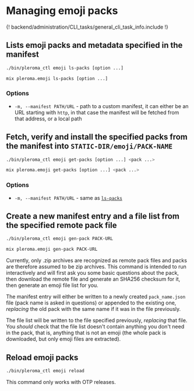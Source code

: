 # Managing emoji packs

{! backend/administration/CLI_tasks/general_cli_task_info.include !}

## Lists emoji packs and metadata specified in the manifest

```sh tab="OTP"
./bin/pleroma_ctl emoji ls-packs [option ...]
```

```sh tab="From Source"
mix pleroma.emoji ls-packs [option ...]
```


### Options
- `-m, --manifest PATH/URL` - path to a custom manifest, it can either be an URL starting with `http`, in that case the manifest will be fetched from that address, or a local path

## Fetch, verify and install the specified packs from the manifest into `STATIC-DIR/emoji/PACK-NAME`

```sh tab="OTP"
./bin/pleroma_ctl emoji get-packs [option ...] <pack ...>
```

```sh tab="From Source"
mix pleroma.emoji get-packs [option ...] <pack ...>
```

### Options
- `-m, --manifest PATH/URL` - same as [`ls-packs`](#ls-packs)

## Create a new manifest entry and a file list from the specified remote pack file

```sh tab="OTP"
./bin/pleroma_ctl emoji gen-pack PACK-URL
```

```sh tab="From Source"
mix pleroma.emoji gen-pack PACK-URL
```

Currently, only .zip archives are recognized as remote pack files and packs are therefore assumed to be zip archives. This command is intended to run interactively and will first ask you some basic questions about the pack, then download the remote file and generate an SHA256 checksum for it, then generate an emoji file list for you.

  The manifest entry will either be written to a newly created `pack_name.json` file (pack name is asked in questions) or appended to the existing one, *replacing* the old pack with the same name if it was in the file previously.

  The file list will be written to the file specified previously, *replacing* that file. You _should_ check that the file list doesn't contain anything you don't need in the pack, that is, anything that is not an emoji (the whole pack is downloaded, but only emoji files are extracted).

## Reload emoji packs

```sh tab="OTP"
./bin/pleroma_ctl emoji reload
```

This command only works with OTP releases.
